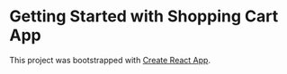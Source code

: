# Getting Started with Shopping Cart App

This project was bootstrapped with [Create React App](https://github.com/facebook/create-react-app).
